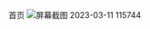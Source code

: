  
  首页
 ![屏幕截图 2023-03-11 115744](https://user-images.githubusercontent.com/111115896/224465916-4c79204e-ce3a-4f53-b9ca-cdd3e18171f4.png)
